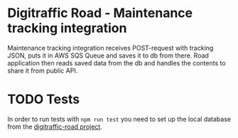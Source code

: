 # Digitraffic Road - Maintenance tracking integration

Maintenance tracking integration receives POST-request with tracking JSON, puts it in AWS SQS Queue and saves it to db from there. 
Road application then reads saved data from the db and handles the contents to share it from public API.

# TODO Tests
In order to run tests with `npm run test` you need to set up the local database from the [digitraffic-road project](https://github.com/tmfg/digitraffic-road/tree/develop/dbroad).
